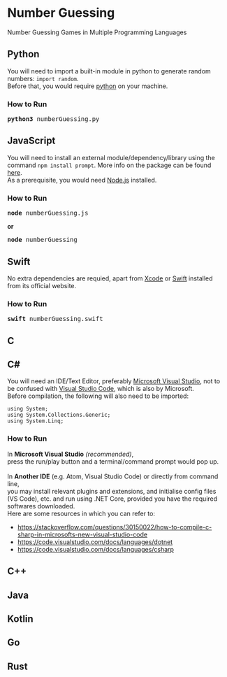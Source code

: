 # Number Guessing
Number Guessing Games in Multiple Programming Languages


## Python
You will need to import a built-in module in python to generate random numbers: `import random`. 
<br>
Before that, you would require [python](https://www.python.org/downloads/) on your machine.
</pre>
### How to Run
<pre>
<b>python3</b> numberGuessing.py
</pre>

## JavaScript
You will need to install an external module/dependency/library using the command `npm install prompt`. More info on the package can be found [here](https://www.npmjs.com/package/prompt).
<br>
As a prerequisite, you would need [Node.js](https://nodejs.org/) installed. 
### How to Run
<pre>
<b>node</b> numberGuessing.js
</pre>
**or**
<pre>
<b>node</b> numberGuessing
</pre>

## Swift
No extra dependencies are requied, apart from [Xcode](https://developer.apple.com/xcode/) or [Swift](https://swift.org/download/) installed from its official website.
### How to Run
<pre>
<b>swift</b> numberGuessing.swift
</pre>

## C

## C#
You will need an IDE/Text Editor, preferably [Microsoft Visual Studio](https://visualstudio.microsoft.com/), not to be confused with [Visual Studio Code](https://code.visualstudio.com/), which is also by Microsoft.
<br>
Before compilation, the following will also need to be imported:
```
using System;
using System.Collections.Generic;
using System.Linq;
```
### How to Run
In **Microsoft Visual Studio** *(recommended)*,
<br>
press the run/play button and a terminal/command prompt would pop up. 
<br>
<br>
In **Another IDE** (e.g. Atom, Visual Studio Code) or directly from command line,
<br>
you may install relevant plugins and extensions, and initialise config files (VS Code), etc. and run using .NET Core, provided you have the required softwares downloaded.
<br>
Here are some resources in which you can refer to:
- https://stackoverflow.com/questions/30150022/how-to-compile-c-sharp-in-microsofts-new-visual-studio-code
- https://code.visualstudio.com/docs/languages/dotnet
- https://code.visualstudio.com/docs/languages/csharp

## C++

## Java

## Kotlin

## Go

## Rust

